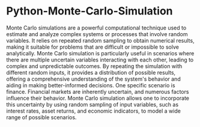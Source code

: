 # Python-Monte-Carlo-Simulation
Monte Carlo simulations are a powerful computational technique used to estimate and analyze complex systems or processes that involve random variables. It relies on repeated random sampling to obtain numerical results, making it suitable for problems that are difficult or impossible to solve analytically. Monte Carlo simulation is particularly useful in scenarios where there are multiple uncertain variables interacting with each other, leading to complex and unpredictable outcomes. By repeating the simulation with different random inputs, it provides a distribution of possible results, offering a comprehensive understanding of the system's behavior and aiding in making better-informed decisions. One specific scenario is finance. Financial markets are inherently uncertain, and numerous factors influence their behavior. Monte Carlo simulation allows one to incorporate this uncertainty by using random sampling of input variables, such as interest rates, asset returns, and economic indicators, to model a wide range of possible scenarios.
